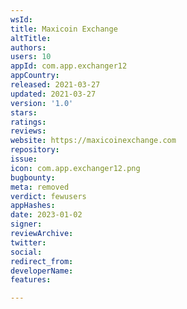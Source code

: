 ```yaml
---
wsId: 
title: Maxicoin Exchange
altTitle: 
authors: 
users: 10
appId: com.app.exchanger12
appCountry: 
released: 2021-03-27
updated: 2021-03-27
version: '1.0'
stars: 
ratings: 
reviews: 
website: https://maxicoinexchange.com
repository: 
issue: 
icon: com.app.exchanger12.png
bugbounty: 
meta: removed
verdict: fewusers
appHashes: 
date: 2023-01-02
signer: 
reviewArchive: 
twitter: 
social: 
redirect_from: 
developerName: 
features: 

---
```


